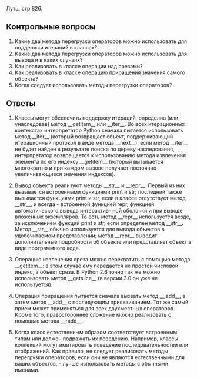 Лутц, стр 826.

## Контрольные вопросы
1. Какие два метода перегрузки операторов можно использовать для поддержки итераций в классах?
2. Какие два метода перегрузки операторов можно использовать для вывода и в каких случаях?
3. Как реализовать в классе операции над срезами?
4. Как реализовать в классе операцию приращения значения самого объекта?
5. Когда следует использовать методы перегрузки операторов?

## Ответы

1. Классы могут обеспечить поддержку итераций, определив (или унаследовав) метод \_\_getitem\_\_ или \_\_iter\_\_. Во всех итерационных контекстах интерпретатор Python сначала пытается использовать метод \_\_iter\_\_ (который возвращает объект, поддерживающий итерационный протокол в виде метода \_\_next\_\_): если метод \_\_iter\_\_ не будет найден в результате поиска по дереву наследования, интерпретатор возвращается к использованию метода извлечения элемента по его индексу \_\_getitem\_\_ (который вызывается многократно и при каждом вызове получает постоянно увеличивающиеся значения индексов).

2. Вывод объекта реализуют методы \_\_str\_\_ и \_\_repr\_\_. Первый из них вызывается встроенными функциями print и str; последний также вызывается функциями print и str, если в классе отсутствует метод \_\_str\_\_, и всегда - встроенной функцией repr, функцией автоматического вывода интерактив-
ной оболочки и при выводе вложенных экземпляров. То есть метод \_\_repr\_\_ используется везде, за исключением функций print и str, если определен метод \_\_str\_\_. Метод \_\_str\_\_ обычно используется для вывода объектов в удобочитаемом представлении; метод \_\_repr\_\_ выводит дополнительные
подробности об объекте или представляет объект в виде программного кода.

3. Операцию извлечения среза можно перехватить с помощью метода \_\_getitem\_\_:
в этом случае ему передается не простой числовой индекс, а объект
среза. В Python 2.6 точно так же можно использовать метод \_\_getslice\_\_
(в версии 3.0 он уже не используется).

4. Операция приращения пытается сначала вызвать метод \_\_iadd\_\_, а затем
метод \_\_add\_\_ с последующим присваиванием. Тот же самый прием может
применяться для всех двухместных операторов. Кроме того, правостороннее сложение можно реализовать с помощью метода \_\_radd\_\_.

5. Когда класс естественным образом соответствует встроенным типам или
должен подражать их поведению. Например, классы коллекций могут имитировать поведение последовательностей или отображений. Как правило,
не следует реализовать методы перегрузки операторов, если они не являются естественными для ваших объектов, – лучше использовать методы
с обычными именами.
